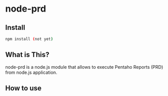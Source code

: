 # node-prd


## Install

```bash
npm install (not yet)
```

## What is This?
node-prd is a node.js module that allows to execute Pentaho Reports (PRD) from node.js application.

## How to use
